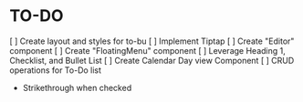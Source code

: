 # TO-DO

[ ] Create layout and styles for to-bu
[ ] Implement Tiptap
[ ] Create "Editor" component
[ ] Create "FloatingMenu" component
[ ] Leverage Heading 1, Checklist, and Bullet List
[ ] Create Calendar Day view Component
[ ] CRUD operations for To-Do list
 - Strikethrough when checked
